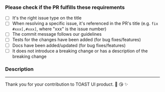<!-- EDIT TITLE PLEASE -->
<!-- It should be one of them
  <ISSUE TYPE>: Short Description (<CLOSING TYPE> #<ISSUE NUMBERS>)
  ex)
  feat: add new feature (close #111)
  fix: wrong behavior (fix #111)
  chore: change build tool (ref #111)
-->

<!-- SPECIFY A ISSUE TYPE AT HEAD
  feat: A new feature
  fix: A bug fix
  docs: Documentation only changes
  style: Changes that do not affect the meaning of the code (white-space, formatting etc)
  refactor: A code change that neither fixes a bug or adds a feature
  perf: A code change that improves performance
  test: Adding missing tests
  chore: Changes to the build process or auxiliary tools and libraries such as documentation generation
-->

<!-- ADD CLOSING TYPE AND ISSUE NUMBER AT TAIL
  (<CLOSING TYPE> #<ISSUE NUMBERS>)
  close: resolve not a bug(feature, docs, etc) completely
  fix: resolve a bug completely
  ref: not fully resolved or related to
-->

### Please check if the PR fulfills these requirements
- [ ] It's the right issue type on the title
- [ ] When resolving a specific issue, it's referenced in the PR's title (e.g. `fix #xxx[,#xxx]`, where "xxx" is the issue number)
- [ ] The commit message follows our guidelines
- [ ] Tests for the changes have been added (for bug fixes/features)
- [ ] Docs have been added/updated (for bug fixes/features)
- [ ] It does not introduce a breaking change or has a description of the breaking change

### Description



---
Thank you for your contribution to TOAST UI product. 🎉 😘 ✨
